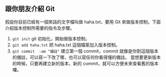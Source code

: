 ## 跟你朋友介紹 Git
假設你目前已經有一個笑話的文字檔叫做 haha.txt，要用 Git 來做版本控制。下面介紹版本控制所需要的指令及步驟。
1. `git init` git 初始化，開始做版本控制。
2. `git add haha.txt` 把 haha.txt 這個檔案加入版本控制。
3. `git commit  -am "備註"` 建立第一個 commit，commit 就像是你對這個版本的備註，可以寫一下改了哪，也可以寫任何你看得懂的備註。
當想要更新版本的時候，只要再建立新的版本，新的 commit，就可以方便未來查看舊的版本囉。
